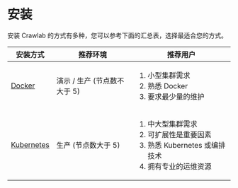 # 安装

安装 Crawlab 的方式有多种，您可以参考下面的汇总表，选择最适合您的方式。

| 安装方式                        | 推荐环境               | 推荐用户                                                                                      |
|-----------------------------|--------------------|-------------------------------------------------------------------------------------------|
| [Docker](docker.md)         | 演示 / 生产 (节点数不大于 5) | <ol><li>小型集群需求</li><li>熟悉 Docker</li><li>要求最少量的维护</li></ol>                               |
| [Kubernetes](kubernetes.md) | 生产 (节点数大于 5)       | <ol><li>中大型集群需求</li><li>可扩展性是重要因素</li><li>熟悉 Kubernetes 或编排技术</li><li>拥有专业的运维资源</li></ol> |
